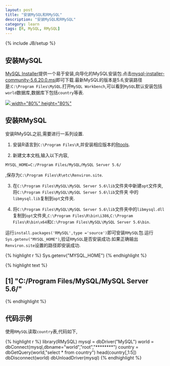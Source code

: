 ```yaml
---
layout: post
title: "安装MySQL和RMySQL"
description: "安装MySQL和RMySQL"
category: learn
tags: [R, MySQL, RMySQL]
---
```


{% include JB/setup %}

## 安装MySQL

[MySQL Installer](http://dev.mysql.com/downloads/windows/installer/)提供一个易于安装,向导化的MySQL安装包.点击[mysql-installer-community-5.6.20.0.msi](http://dev.mysql.com/get/Downloads/MySQLInstaller/mysql-installer-community-5.6.20.0.msi)即可下载.最新MySQL的版本是5.6,安装路径是:`C:\Program Files\MySQL`.打开`MySQL Workbench`,可以看到`MySQL`默认安装包括`world`数据库,数据库下包括`country`等表.

<a 
  href='http://tietuku.com/c6a778d5a1adf3d9'>
  <img src='http://i2.tietuku.com/c6a778d5a1adf3d9.png'>
  width="80%" 
  height="80%"
</a>

## 安装RMySQL

安装RMySQL之前,需要进行一系列设置.

1. 安装R语言到`C:\Program Files\R`,并安装相应版本的[Rtools](http://cran.r-project.org/bin/windows/Rtools/).

2. 新建文本文档,输入以下内容,

```
MYSQL_HOME=C:/Program Files/MySQL/MySQL Server 5.6/
```

,保存为`C:\Program Files\R\etc\Renviron.site`.

3. 在`C:\Program Files\MySQL\MySQL Server 5.6\lib`文件夹中新建`opt`文件夹,将`C:\Program Files\MySQL\MySQL Server 5.6\lib`文件夹
中的`libmysql.lib`复制到`opt`文件夹.

4. 将`C:\Program Files\MySQL\MySQL Server 5.6\lib`文件夹中的`libmysql.dll`复制到`opt`文件夹,`C:\Program Files\R\bin\i386`,`C:\Program Files\R\bin\x64`和`C:\Program Files\MySQL\MySQL Server 5.6\bin`.

运行`install.packages('RMySQL',type ='source')`即可安装`RMySQL`包.运行`Sys.getenv("MYSQL_HOME")`,验证`RMySQL`是否安装成功.如果正确输出`Renviron.site`设置的路径即安装成功.

{% highlight r %}
Sys.getenv("MYSQL_HOME")
{% endhighlight %}

{% highlight text %}
## [1] "C:/Program Files/MySQL/MySQL Server 5.6/"
{% endhighlight %}

## 代码示例

使用`RMySQL`读取`country`表,代码如下,

{% highlight r %}
library(RMySQL)
mysql = dbDriver("MySQL")
world = dbConnect(mysql,dbname="world","root","********")
country = dbGetQuery(world,"select * from country")
head(country[,1:5])
dbDisconnect(world)
dbUnloadDriver(mysql)
{% endhighlight %}




